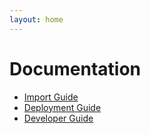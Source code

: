 ```yaml
---
layout: home
---
```


# Documentation

 * [Import Guide](pages/import-guide.html)
 * [Deployment Guide](pages/deployment-guide.html)
 * [Developer Guide](pages/developer-guide.html)
